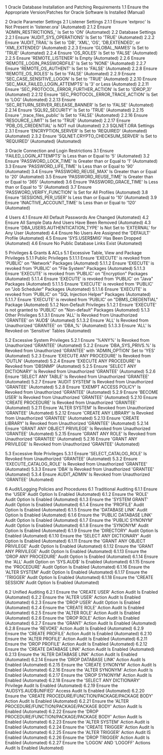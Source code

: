 1 Oracle Database Installation and Patching Requirements
1.1 Ensure the Appropriate Version/Patches for Oracle Software Is Installed (Manual) 

2 Oracle Parameter Settings 
2.1 Listener Settings
2.1.1 Ensure 'extproc' Is Not Present in 'listener.ora' (Automated)
2.1.2 Ensure 'ADMIN_RESTRICTIONS_' Is Set to 'ON' (Automated) 
2.2 Database Settings
2.2.1 Ensure 'AUDIT_SYS_OPERATIONS' Is Set to 'TRUE' (Automated) 
2.2.2 Ensure 'AUDIT_TRAIL' Is Set to 'DB', 'XML', 'OS', 'DB,EXTENDED', or 'XML,EXTENDED' (Automated) 
2.2.3 Ensure 'GLOBAL_NAMES' Is Set to 'TRUE' (Automated) 
2.2.4 Ensure 'OS_ROLES' Is Set to 'FALSE' (Automated)
2.2.5 Ensure 'REMOTE_LISTENER' Is Empty (Automated)
2.2.6 Ensure 'REMOTE_LOGIN_PASSWORDFILE' Is Set to 'NONE' (Automated)
2.2.7 Ensure 'REMOTE_OS_AUTHENT' Is Set to 'FALSE' (Automated) 
2.2.8 Ensure 'REMOTE_OS_ROLES' Is Set to 'FALSE' (Automated) 
2.2.9 Ensure 'SEC_CASE_SENSITIVE_LOGON' Is Set to 'TRUE' (Automated) 
2.2.10 Ensure 'SEC_MAX_FAILED_LOGIN_ATTEMPTS' Is '3' or Less (Automated) 
2.2.11 Ensure 'SEC_PROTOCOL_ERROR_FURTHER_ACTION' Is Set to '(DROP,3)' (Automated)
2.2.12 Ensure 'SEC_PROTOCOL_ERROR_TRACE_ACTION' Is Set to 'LOG' (Automated) 
2.2.13 Ensure 'SEC_RETURN_SERVER_RELEASE_BANNER' Is Set to 'FALSE' (Automated)
2.2.14 Ensure 'SQL92_SECURITY' Is Set to 'TRUE' (Automated) 
2.2.15 Ensure '_trace_files_public' Is Set to 'FALSE' (Automated) 
2.2.16 Ensure 'RESOURCE_LIMIT' Is Set to 'TRUE' (Automated) 
2.2.17 Ensure 'PDB_OS_CREDENTIAL' is NOT null (Automated) 
2.3 SQLNET.ORA Settings 
2.3.1 Ensure 'ENCRYPTION_SERVER' Is Set to 'REQUIRED' (Automated) (Automated) 
2.3.2 Ensure 'SQLNET.CRYPTO_CHECKSUM_SERVER' Is Set to 'REQUIRED' (Automated) (Automated)

3 Oracle Connection and Login Restrictions
3.1 Ensure 'FAILED_LOGIN_ATTEMPTS' Is Less than or Equal to '5' (Automated) 
3.2 Ensure 'PASSWORD_LOCK_TIME' Is Greater than or Equal to '1' (Automated) 
3.3 Ensure 'PASSWORD_LIFE_TIME' Is Less than or Equal to '90' (Automated) 
3.4 Ensure 'PASSWORD_REUSE_MAX' Is Greater than or Equal to '20' (Automated) 
3.5 Ensure 'PASSWORD_REUSE_TIME' Is Greater than or Equal to '365' (Automated) 
3.6 Ensure 'PASSWORD_GRACE_TIME' Is Less than or Equal to '5' (Automated) 
3.7 Ensure 'PASSWORD_VERIFY_FUNCTION' Is Set for All Profiles (Automated) 
3.8 Ensure 'SESSIONS_PER_USER' Is Less than or Equal to '10' (Automated) 
3.9 Ensure 'INACTIVE_ACCOUNT_TIME' Is Less than or Equal to '120' (Automated) 

4 Users 
4.1 Ensure All Default Passwords Are Changed (Automated) 
4.2 Ensure All Sample Data And Users Have Been Removed (Automated) 
4.3 Ensure 'DBA_USERS.AUTHENTICATION_TYPE' Is Not Set to 'EXTERNAL' for Any User (Automated) 
4.4 Ensure No Users Are Assigned the 'DEFAULT' Profile (Automated) 
4.5 Ensure 'SYS.USER$MIG' Has Been Dropped (Automated) 
4.6 Ensure No Public Database Links Exist (Automated)

5 Privileges & Grants & ACLs 
5.1 Excessive Table, View and Package Privileges 
5.1.1 Public Privileges 
5.1.1.1 Ensure 'EXECUTE' is revoked from 'PUBLIC' on "Network" Packages (Automated) 
5.1.1.2 Ensure 'EXECUTE' is revoked from 'PUBLIC' on "File System" Packages (Automated) 
5.1.1.3 Ensure 'EXECUTE' is revoked from 'PUBLIC' on "Encryption" Packages (Automated) 
5.1.1.4 Ensure 'EXECUTE' is revoked from 'PUBLIC' on "Java" Packages (Automated) 
5.1.1.5 Ensure 'EXECUTE' is revoked from 'PUBLIC' on "Job Scheduler" Packages (Automated) 
5.1.1.6 Ensure 'EXECUTE' is revoked from 'PUBLIC' on "SQL Injection Helper" Packages (Automated)
5.1.1.7 Ensure 'EXECUTE' is revoked from 'PUBLIC' on "DBMS_CREDENTIAL" Package (Automated)
5.1.2 Non-Default Privileges 
5.1.2.1 Ensure 'EXECUTE' is not granted to 'PUBLIC' on "Non-default" Packages (Automated) 
5.1.3 Other Privileges
5.1.3.1 Ensure 'ALL' Is Revoked from Unauthorized 'GRANTEE' on 'AUD$' (Automated) 
5.1.3.2 Ensure 'ALL' Is Revoked from Unauthorized 'GRANTEE' on 'DBA_%' (Automated) 
5.1.3.3 Ensure 'ALL' Is Revoked on 'Sensitive' Tables (Automated) 

5.2 Excessive System Privileges 
5.2.1 Ensure '%ANY%' Is Revoked from Unauthorized 'GRANTEE' (Automated) 
5.2.2 Ensure 'DBA_SYS_PRIVS.%' Is Revoked from Unauthorized 'GRANTEE' with 'ADMIN_OPTION' Set to 'YES' (Automated) 
5.2.3 Ensure 'EXECUTE ANY PROCEDURE' Is Revoked from 'OUTLN' (Automated) 
5.2.4 Ensure 'EXECUTE ANY PROCEDURE' Is Revoked from 'DBSNMP' (Automated) 
5.2.5 Ensure 'SELECT ANY DICTIONARY' Is Revoked from Unauthorized 'GRANTEE' (Automated) 
5.2.6 Ensure 'SELECT ANY TABLE' Is Revoked from Unauthorized 'GRANTEE' (Automated) 
5.2.7 Ensure 'AUDIT SYSTEM' Is Revoked from Unauthorized 'GRANTEE' (Automated) 
5.2.8 Ensure 'EXEMPT ACCESS POLICY' Is Revoked from Unauthorized 'GRANTEE' (Automated) 
5.2.9 Ensure 'BECOME USER' Is Revoked from Unauthorized 'GRANTEE' (Automated) 
5.2.10 Ensure 'CREATE PROCEDURE' Is Revoked from Unauthorized 'GRANTEE' (Automated) 
5.2.11 Ensure 'ALTER SYSTEM' Is Revoked from Unauthorized 'GRANTEE' (Automated) 
5.2.12 Ensure 'CREATE ANY LIBRARY' Is Revoked from Unauthorized 'GRANTEE' (Automated) 
5.2.13 Ensure 'CREATE LIBRARY' Is Revoked from Unauthorized 'GRANTEE' (Automated) 
5.2.14 Ensure 'GRANT ANY OBJECT PRIVILEGE' Is Revoked from Unauthorized 'GRANTEE' (Automated) 
5.2.15 Ensure 'GRANT ANY ROLE' Is Revoked from Unauthorized 'GRANTEE' (Automated) 
5.2.16 Ensure 'GRANT ANY PRIVILEGE' Is Revoked from Unauthorized 'GRANTEE' (Automated) 

5.3 Excessive Role Privileges 
5.3.1 Ensure 'SELECT_CATALOG_ROLE' Is Revoked from Unauthorized 'GRANTEE' (Automated) 
5.3.2 Ensure 'EXECUTE_CATALOG_ROLE' Is Revoked from Unauthorized 'GRANTEE' (Automated) 
5.3.3 Ensure 'DBA' Is Revoked from Unauthorized 'GRANTEE' (Automated) 
5.3.4 Ensure AUDIT_ADMIN' Is Revoked from Unauthorized 'GRANTEE' (Automated) 

6 Audit/Logging Policies and Procedures
6.1 Traditional Auditing 
6.1.1 Ensure the 'USER' Audit Option Is Enabled (Automated) 
6.1.2 Ensure the 'ROLE' Audit Option Is Enabled (Automated) 
6.1.3 Ensure the 'SYSTEM GRANT' Audit Option Is Enabled (Automated) 
6.1.4 Ensure the 'PROFILE' Audit Option Is Enabled (Automated) 
6.1.5 Ensure the 'DATABASE LINK' Audit Option Is Enabled (Automated) 
6.1.6 Ensure the 'PUBLIC DATABASE LINK' Audit Option Is Enabled (Automated) 
6.1.7 Ensure the 'PUBLIC SYNONYM' Audit Option Is Enabled (Automated) 
6.1.8 Ensure the 'SYNONYM' Audit Option Is Enabled (Automated) 
6.1.9 Ensure the 'DIRECTORY' Audit Option Is Enabled (Automated) 
6.1.10 Ensure the 'SELECT ANY DICTIONARY' Audit Option Is Enabled (Automated) 
6.1.11 Ensure the 'GRANT ANY OBJECT PRIVILEGE' Audit Option Is Enabled (Automated) 
6.1.12 Ensure the 'GRANT ANY PRIVILEGE' Audit Option Is Enabled (Automated) 
6.1.13 Ensure the 'DROP ANY PROCEDURE' Audit Option Is Enabled (Automated) 
6.1.14 Ensure the 'ALL' Audit Option on 'SYS.AUD$' Is Enabled (Automated) 
6.1.15 Ensure the 'PROCEDURE' Audit Option Is Enabled (Automated) 
6.1.16 Ensure the 'ALTER SYSTEM' Audit Option Is Enabled (Automated) 
6.1.17 Ensure the 'TRIGGER' Audit Option Is Enabled (Automated) 
6.1.18 Ensure the 'CREATE SESSION' Audit Option Is Enabled (Automated) 

6.2 Unified Auditing
6.2.1 Ensure the 'CREATE USER' Action Audit Is Enabled (Automated) 
6.2.2 Ensure the 'ALTER USER' Action Audit Is Enabled (Automated) 
6.2.3 Ensure the 'DROP USER' Audit Option Is Enabled (Automated) 
6.2.4 Ensure the 'CREATE ROLE' Action Audit Is Enabled (Automated) 
6.2.5 Ensure the 'ALTER ROLE' Action Audit Is Enabled (Automated) 
6.2.6 Ensure the 'DROP ROLE' Action Audit Is Enabled (Automated) 
6.2.7 Ensure the 'GRANT' Action Audit Is Enabled (Automated) 
6.2.8 Ensure the 'REVOKE' Action Audit Is Enabled (Automated)
6.2.9 Ensure the 'CREATE PROFILE' Action Audit Is Enabled (Automated) 
6.2.10 Ensure the 'ALTER PROFILE' Action Audit Is Enabled (Automated) 
6.2.11 Ensure the 'DROP PROFILE' Action Audit Is Enabled (Automated) 
6.2.12 Ensure the 'CREATE DATABASE LINK' Action Audit Is Enabled (Automated) 
6.2.13 Ensure the 'ALTER DATABASE LINK' Action Audit Is Enabled (Automated) 
6.2.14 Ensure the 'DROP DATABASE LINK' Action Audit Is Enabled (Automated) 
6.2.15 Ensure the 'CREATE SYNONYM' Action Audit Is Enabled (Automated) 
6.2.16 Ensure the 'ALTER SYNONYM' Action Audit Is Enabled (Automated) 
6.2.17 Ensure the 'DROP SYNONYM' Action Audit Is Enabled (Automated) 
6.2.18 Ensure the 'SELECT ANY DICTIONARY' Privilege Audit Is Enabled (Automated) 
6.2.19 Ensure the 'AUDSYS.AUD$UNIFIED' Access Audit Is Enabled (Automated) 
6.2.20 Ensure the 'CREATE PROCEDURE/FUNCTION/PACKAGE/PACKAGE BODY' Action Audit Is Enabled (Automated) 
6.2.21 Ensure the 'ALTER PROCEDURE/FUNCTION/PACKAGE/PACKAGE BODY' Action Audit Is Enabled (Automated) 
6.2.22 Ensure the 'DROP PROCEDURE/FUNCTION/PACKAGE/PACKAGE BODY' Action Audit Is Enabled (Automated) 
6.2.23 Ensure the 'ALTER SYSTEM' Action Audit is Enabled (Automated) 
6.2.24 Ensure the 'CREATE TRIGGER' Action Audit Is Enabled (Automated) 
6.2.25 Ensure the 'ALTER TRIGGER' Action Audit IS Enabled (Automated) 
6.2.26 Ensure the 'DROP TRIGGER' Action Audit Is Enabled (Automated) 
6.2.27 Ensure the 'LOGON' AND 'LOGOFF' Actions Audit Is Enabled (Automated) 